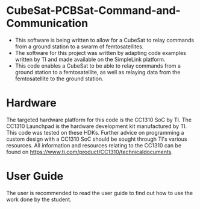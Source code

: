 # CubeSat-PCBSat-Command-and-Communication
- This software is being written to allow for a CubeSat to relay commands from a ground station to a swarm of femtosatellites.
- The software for this project was written by adapting code examples written by TI and made available on the SimpleLink platform.
- This code enables a CubeSat to be able to relay commands from a ground station to a femtosatellite, as well as relaying data from the femtosatellite to the ground station.

# Hardware
The targeted hardware platform for this code is the CC1310 SoC by TI. The CC1310 Launchpad is the hardware development kit manufactured by TI.
This code was tested on these HDKs. Further advice on programming a custom design with a CC1310 SoC should be sought through TI's various resources.
All information and resources relating to the CC1310 can be found on https://www.ti.com/product/CC1310/technicaldocuments.

# User Guide
The user is recommended to read the user guide to find out how to use the work done by the student.
